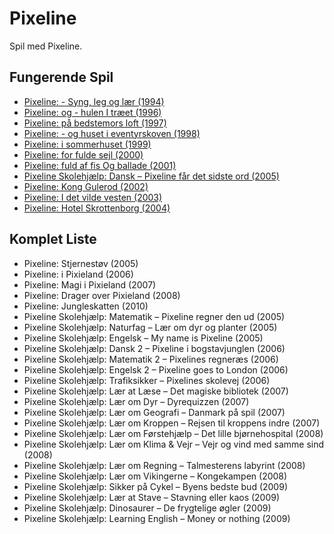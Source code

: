 # Pixeline

Spil med Pixeline.

## Fungerende Spil

  *  [Pixeline: - Syng, leg og lær (1994)](SyngLegLaer)
  *  [Pixeline: og - hulen I træet (1996)](HulenITraet)
  *  [Pixeline: på bedstemors loft (1997)](BedstemorsLoft)
  *  [Pixeline: - og huset i eventyrskoven (1998)](HusetIEventyrskoven)
  *  [Pixeline: i sommerhuset (1999)](ISommerhuset)
  *  [Pixeline: for fulde sejl (2000)](ForFuldeSejl)
  *  [Pixeline: fuld af fis Og ballade (2001)](FisOgBallade)
  *  [Pixeline Skolehjælp: Dansk – Pixeline får det sidste ord (2005)](SidsteOrd)
  *  [Pixeline: Kong Gulerod (2002)](KongGulerod)
  *  [Pixeline: I det vilde vesten (2003)](DetVildeVesten)
  *  [Pixeline: Hotel Skrottenborg (2004)](HotelSkrottenborg)

## Komplet Liste

  *  Pixeline: Stjernestøv (2005)
  *  Pixeline: i Pixieland (2006)
  *  Pixeline: Magi i Pixieland (2007)
  *  Pixeline: Drager over Pixieland (2008)
  *  Pixeline: Jungleskatten (2010)
  *  Pixeline Skolehjælp: Matematik – Pixeline regner den ud (2005)
  *  Pixeline Skolehjælp: Naturfag – Lær om dyr og planter (2005)
  *  Pixeline Skolehjælp: Engelsk – My name is Pixeline (2005)
  *  Pixeline Skolehjælp: Dansk 2 – Pixeline i bogstavjunglen (2006)
  *  Pixeline Skolehjælp: Matematik 2 – Pixelines regneræs (2006)
  *  Pixeline Skolehjælp: Engelsk 2 – Pixeline goes to London (2006)
  *  Pixeline Skolehjælp: Trafiksikker – Pixelines skolevej (2006)
  *  Pixeline Skolehjælp: Lær at Læse – Det magiske bibliotek (2007)
  *  Pixeline Skolehjælp: Lær om Dyr – Dyrequizzen (2007)
  *  Pixeline Skolehjælp: Lær om Geografi – Danmark på spil (2007)
  *  Pixeline Skolehjælp: Lær om Kroppen – Rejsen til kroppens indre (2007)
  *  Pixeline Skolehjælp: Lær om Førstehjælp – Det lille bjørnehospital (2008)
  *  Pixeline Skolehjælp: Lær om Klima & Vejr – Vejr og vind med samme sind (2008)
  *  Pixeline Skolehjælp: Lær om Regning – Talmesterens labyrint (2008)
  *  Pixeline Skolehjælp: Lær om Vikingerne – Kongekampen (2008)
  *  Pixeline Skolehjælp: Sikker på Cykel – Byens bedste bud (2009)
  *  Pixeline Skolehjælp: Lær at Stave – Stavning eller kaos (2009)
  *  Pixeline Skolehjælp: Dinosaurer – De frygtelige øgler (2009)
  *  Pixeline Skolehjælp: Learning English – Money or nothing (2009)


